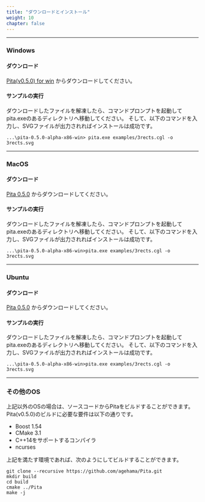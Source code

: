 ```yaml
---
title: "ダウンロードとインストール"
weight: 10
chapter: false
---
```


---

### Windows
#### ダウンロード

[Pita(v0.5.0) for win](https://github.com/agehama/Pita/releases/download/v_0.5.0/pita-0.5.0-alpha-x86-win.zip) からダウンロードしてください。

#### サンプルの実行
ダウンロードしたファイルを解凍したら、コマンドプロンプトを起動してpita.exeのあるディレクトリへ移動してください。
そして、以下のコマンドを入力し、SVGファイルが出力されればインストールは成功です。
```
...\pita-0.5.0-alpha-x86-win> pita.exe examples/3rects.cgl -o 3rects.svg
```

---
### MacOS
#### ダウンロード

[Pita 0.5.0](https://github.com/agehama/Pita/releases/download/v_0.5.0/pita-0.5.0-alpha-x86-win.zip) からダウンロードしてください。

#### サンプルの実行
ダウンロードしたファイルを解凍したら、コマンドプロンプトを起動してpita.exeのあるディレクトリへ移動してください。
そして、以下のコマンドを入力し、SVGファイルが出力されればインストールは成功です。
```
...\pita-0.5.0-alpha-x86-win>pita.exe examples/3rects.cgl -o 3rects.svg
```


---
### Ubuntu
#### ダウンロード

[Pita 0.5.0](https://github.com/agehama/Pita/releases/download/v_0.5.0/pita-0.5.0-alpha-x86-win.zip) からダウンロードしてください。

#### サンプルの実行
ダウンロードしたファイルを解凍したら、コマンドプロンプトを起動してpita.exeのあるディレクトリへ移動してください。
そして、以下のコマンドを入力し、SVGファイルが出力されればインストールは成功です。
```
...\pita-0.5.0-alpha-x86-win>pita.exe examples/3rects.cgl -o 3rects.svg
```


---

### その他のOS
上記以外のOSの場合は、ソースコードからPitaをビルドすることができます。
Pita(v0.5.0)のビルドに必要な要件は以下の通りです。

- Boost 1.54
- CMake 3.1
- C++14をサポートするコンパイラ
- ncurses

上記を満たす環境であれば、次のようにしてビルドすることができます。
```
git clone --recursive https://github.com/agehama/Pita.git
mkdir build
cd build
cmake ../Pita
make -j
```